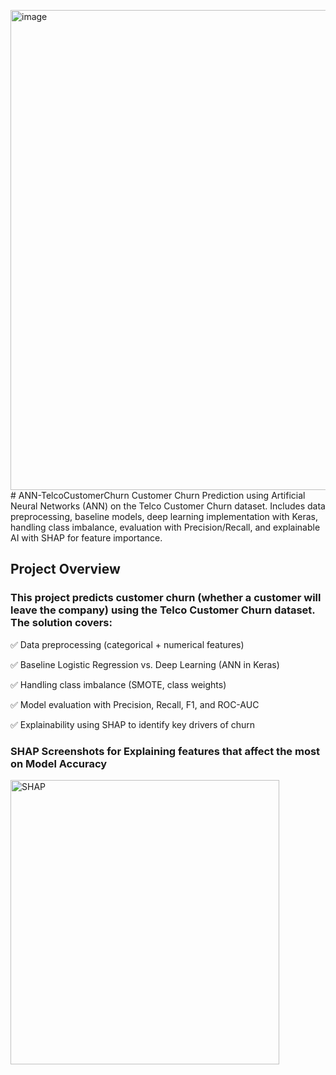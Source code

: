 <img width="1366" height="768" alt="image" src="https://github.com/user-attachments/assets/3cd6e48c-50ff-418f-9547-2a44ffd33bf9" /># ANN-TelcoCustomerChurn
Customer Churn Prediction using Artificial Neural Networks (ANN) on the Telco Customer Churn dataset. Includes data preprocessing, baseline models, deep learning implementation with Keras, handling class imbalance, evaluation with Precision/Recall, and explainable AI with SHAP for feature importance.

## Project Overview

### This project predicts customer churn (whether a customer will leave the company) using the Telco Customer Churn dataset. The solution covers:

✅ Data preprocessing (categorical + numerical features)

✅ Baseline Logistic Regression vs. Deep Learning (ANN in Keras)

✅ Handling class imbalance (SMOTE, class weights)

✅ Model evaluation with Precision, Recall, F1, and ROC-AUC

✅ Explainability using SHAP to identify key drivers of churn


### SHAP Screenshots for Explaining features that affect the most on Model Accuracy

<img width="430" height="455" alt="SHAP" src="https://github.com/user-attachments/assets/40a6ec71-47e9-4547-8db3-1f6814997ca5" />
